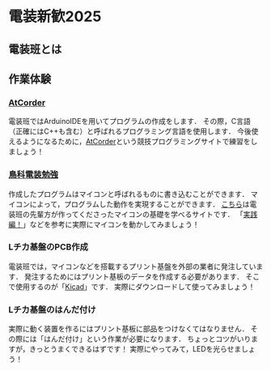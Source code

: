 # 電装新歓2025
## 電装班とは

## 作業体験
### [AtCorder](https://atcoder.jp/contests/apg4b)
電装班ではArduinoIDEを用いてプログラムの作成をします．
その際，C言語（正確にはC++も含む）と呼ばれるプログラミング言語を使用します．
今後使えるようになるために，[AtCorder](https://atcoder.jp/contests/apg4b)という競技プログラミングサイトで練習をしましょう！

### [鳥科電装勉強](https://geode-kicker-e37.notion.site/f4303f1da5d94d21af8da94cfff05153)
作成したプログラムはマイコンと呼ばれるものに書き込むことができます．
マイコンによって，プログラムした動作を実現することができます．
[こちら](https://geode-kicker-e37.notion.site/f4303f1da5d94d21af8da94cfff05153)は電装班の先輩方が作ってくださったマイコンの基礎を学べるサイトです．
「[実践編！](https://geode-kicker-e37.notion.site/189f665803ce800d9317dc6c7190da4c)」などを参考に実際にマイコンを動かしてみましょう！

### Lチカ基盤のPCB作成
電装班では，マイコンなどを搭載するプリント基盤を外部の業者に発注しています．
発注するためにはプリント基板のデータを作成する必要があります．
そこで使用するのが「[Kicad](https://www.kicad.org/download/)」です．
実際にダウンロードして使ってみましょう！

### Lチカ基盤のはんだ付け
実際に動く装置を作るにはプリント基板に部品をつけなくてはなりません．
その際には「はんだ付け」という作業が必要になります．
ちょっとコツがいりますが，きっとうまくできるはずです！
実際にやってみて，LEDを光らせましょう！
